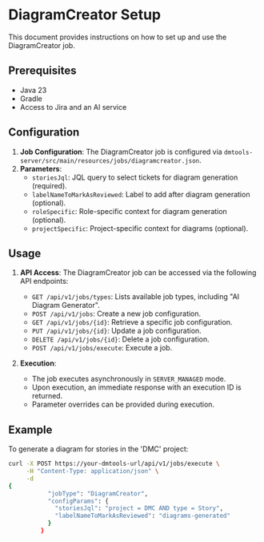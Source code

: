 # DiagramCreator Setup

This document provides instructions on how to set up and use the DiagramCreator job.

## Prerequisites

- Java 23
- Gradle
- Access to Jira and an AI service

## Configuration

1. **Job Configuration**: The DiagramCreator job is configured via `dmtools-server/src/main/resources/jobs/diagramcreator.json`.
2. **Parameters**: 
   - `storiesJql`: JQL query to select tickets for diagram generation (required).
   - `labelNameToMarkAsReviewed`: Label to add after diagram generation (optional).
   - `roleSpecific`: Role-specific context for diagram generation (optional).
   - `projectSpecific`: Project-specific context for diagrams (optional).

## Usage

1. **API Access**: The DiagramCreator job can be accessed via the following API endpoints:
   - `GET /api/v1/jobs/types`: Lists available job types, including "AI Diagram Generator".
   - `POST /api/v1/jobs`: Create a new job configuration.
   - `GET /api/v1/jobs/{id}`: Retrieve a specific job configuration.
   - `PUT /api/v1/jobs/{id}`: Update a job configuration.
   - `DELETE /api/v1/jobs/{id}`: Delete a job configuration.
   - `POST /api/v1/jobs/execute`: Execute a job.

2. **Execution**: 
   - The job executes asynchronously in `SERVER_MANAGED` mode. 
   - Upon execution, an immediate response with an execution ID is returned.
   - Parameter overrides can be provided during execution.

## Example

To generate a diagram for stories in the 'DMC' project:

```bash
curl -X POST https://your-dmtools-url/api/v1/jobs/execute \
     -H "Content-Type: application/json" \
     -d 
{
           "jobType": "DiagramCreator", 
           "configParams": {
             "storiesJql": "project = DMC AND type = Story",
             "labelNameToMarkAsReviewed": "diagrams-generated"
           }
         }
```
